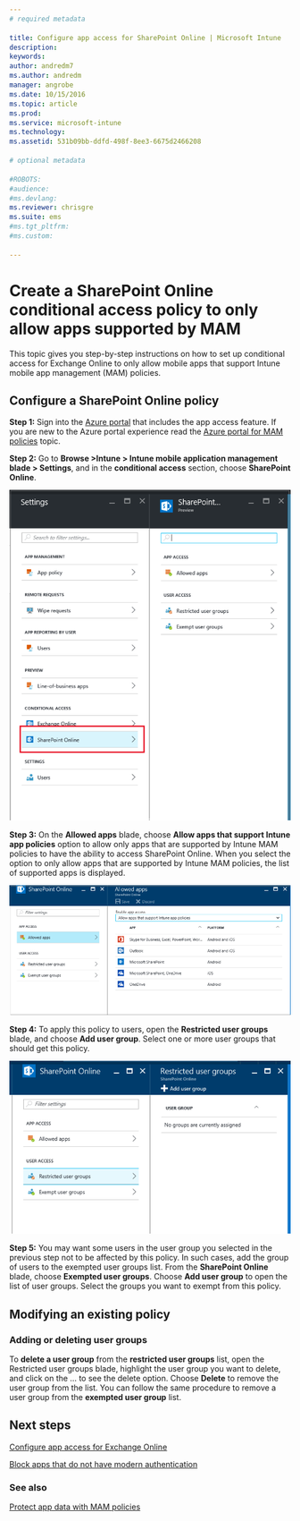 ```yaml
---
# required metadata

title: Configure app access for SharePoint Online | Microsoft Intune
description:
keywords:
author: andredm7
ms.author: andredm
manager: angrobe
ms.date: 10/15/2016
ms.topic: article
ms.prod:
ms.service: microsoft-intune
ms.technology:
ms.assetid: 531b09bb-ddfd-498f-8ee3-6675d2466208

# optional metadata

#ROBOTS:
#audience:
#ms.devlang:
ms.reviewer: chrisgre
ms.suite: ems
#ms.tgt_pltfrm:
#ms.custom:

---
```


# Create a SharePoint Online conditional access policy to only allow apps supported by MAM
This topic gives you step-by-step instructions on how to set up conditional access for  Exchange Online to only allow mobile apps that support Intune mobile app management (MAM) policies.

## Configure a SharePoint Online policy
**Step 1:** Sign into the [Azure portal](https://portal.azure.com) that includes the app access feature. If you
are new to the Azure portal experience read the [Azure portal for MAM policies](azure-portal-for-microsoft-intune-mam-policies.md) topic.

**Step 2:** Go to **Browse >Intune > Intune mobile application management blade > Settings**, and in the **conditional access** section, choose **SharePoint Online**.

![Screenshot of the settings blade showing conditional access section and the SharePoint Online blade open](../media/mam-ca-settings-spo.png)

**Step 3:** On the **Allowed apps** blade, choose **Allow apps that support Intune app policies** option to allow only apps that are supported by Intune MAM policies to have the ability to access SharePoint Online. When you select the option to only allow apps that are supported by Intune MAM policies, the list of supported apps is displayed.

![Screenshot of the allowed apps blade showing the list of apps](../media/mam-ca-spo-allowed-apps.png)

**Step 4:** To apply this policy to users, open the **Restricted user groups** blade, and choose **Add user group**. Select one or more user groups that should get this policy.

![Screenshot of the restricted user group blade with add user group option highlighted](../media/mam-ca-spo-restricted-groups.png)


**Step 5:** You may want some users in the user group you selected in the previous step not to be affected by this policy. In such cases, add the group of users to the exempted user groups list. From the **SharePoint Online** blade, choose **Exempted user groups**. Choose **Add user group** to open the list of user groups. Select the groups you want to exempt from this policy.  

## Modifying an existing policy
### Adding or deleting user groups
To **delete a user group** from the **restricted user groups** list, open the Restricted user groups blade, highlight the user group you want to delete, and click on the … to see the delete option. Choose **Delete** to remove the user group from the list. You can follow the same procedure to remove a user group from the **exempted user group** list.


## Next steps
[Configure app access for Exchange Online](mam-ca-for-exchange-online.md)

[Block apps that do not have modern authentication](block-apps-with-no-modern-authentication.md)

### See also

[Protect app data with MAM policies](protect-app-data-using-mobile-app-management-policies-with-microsoft-intune.md)
